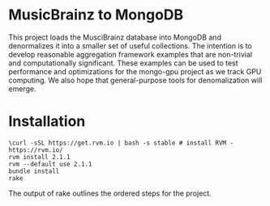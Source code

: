 # MusicBrainz to MongoDB

This project loads the MusciBrainz database into MongoDB
and denormalizes it into a smaller set of useful collections.
The intention is to develop reasonable aggregation framework examples
that are non-trivial and computationally significant.
These examples can be used to test performance and optimizations
for the mongo-gpu project as we track GPU computing.
We also hope that general-purpose tools for denomalization will emerge.

# Installation

```
\curl -sSL https://get.rvm.io | bash -s stable # install RVM - https://rvm.io/
rvm install 2.1.1
rvm --default use 2.1.1
bundle install
rake
```

The output of rake outlines the ordered steps for the project.
